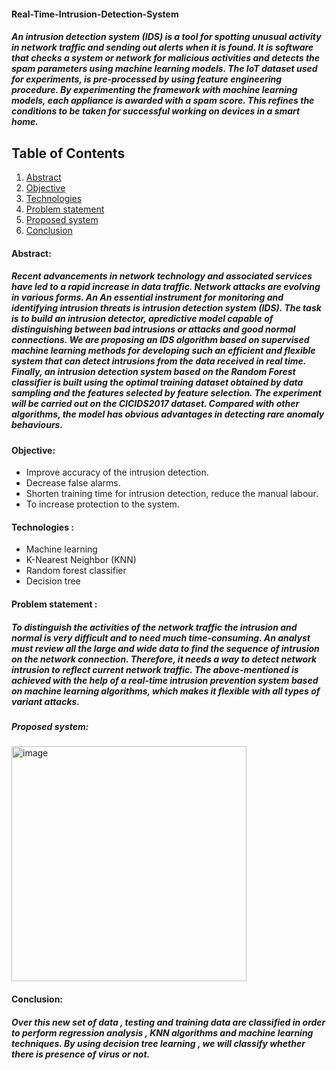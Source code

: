 #### Real-Time-Intrusion-Detection-System
#####  An intrusion detection system (IDS) is a tool for spotting unusual activity in network traffic and sending out alerts when it is found. It is software that checks a system or network for malicious activities and detects the spam parameters using machine learning models. The IoT dataset used for experiments, is pre-processed by using feature engineering procedure. By experimenting the framework with machine learning models, each appliance is awarded with a spam score. This refines the conditions to be taken for successful working on devices in a smart home.


## Table of Contents

1. [Abstract](#abstract)
2. [Objective](#objective)
3. [Technologies](#technologies)
4. [Problem statement](#Problem-statement)
5. [Proposed system](#proposed-system)
6. [Conclusion](#conclusion)

#### Abstract:
##### Recent  advancements  in  network  technology  and  associated  services  have  led  to a  rapid  increase in data traffic. Network attacks  are  evolving in  various  forms.  An An  essential  instrument   for   monitoring   and   identifying  intrusion  threats  is  intrusion   detection   system   (IDS). The   task   is  to  build  an  intrusion  detector,  apredictive  model  capable  of  distinguishing  between  bad  intrusions  or  attacks and good   normal   connections.   We   are   proposing   an    IDS   algorithm    based    on supervised  machine  learning  methods  for  developing such an efficient  and flexible system  that  can  detect  intrusions  from  the  data  received  in  real  time. Finally, an intrusion  detection  system  based  on  the  Random  Forest  classifier  is   built   using the   optimal   training   dataset   obtained  by  data  sampling and the features selected by   feature   selection.   The   experiment   will   be   carried   out  on the CICIDS2017 dataset.  Compared   with  other  algorithms,   the  model  has  obvious  advantages  in detecting rare anomaly behaviours.

#### Objective:
- Improve accuracy of the intrusion detection.
- Decrease false alarms.
- Shorten training time for intrusion detection, reduce the manual labour.
- To increase protection to the system.
  
#### Technologies :
- Machine learning
- K-Nearest Neighbor (KNN)
- Random forest classifier
- Decision tree

#### Problem statement :
##### To   distinguish   the   activities   of   the   network   traffic   the   intrusion   and   normal   is very difficult and to need much time-consuming. An analyst must review all the large and wide data to find the sequence of intrusion on the network connection. Therefore, it needs a way to detect network intrusion to reflect current network traffic. The above-mentioned is achieved with the help of a real-time intrusion prevention system based on machine learning algorithms, which makes it flexible with all types of variant attacks.

##### Proposed system:
 <img width="376" alt="image" align= center src="https://github.com/srikavya26/Real-Time-Intrusion-Detection-System/assets/95865936/0998e456-e8ce-4366-af93-a214b046d1ad">

#### Conclusion:
##### Over this new set of data , testing and training  data are classified in order to perform regression analysis , KNN algorithms and machine learning techniques. By using decision tree learning , we will classify whether there is presence of virus or not.
